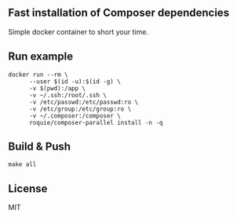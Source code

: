 Fast installation of Composer dependencies
------------------------------------------

Simple docker container to short your time. 

## Run example

```
docker run --rm \
      --user $(id -u):$(id -g) \
      -v $(pwd):/app \
      -v ~/.ssh:/root/.ssh \
      -v /etc/passwd:/etc/passwd:ro \
      -v /etc/group:/etc/group:ro \
      -v ~/.composer:/composer \
      roquie/composer-parallel install -n -q
```

## Build & Push

```
make all
```

## License

MIT
